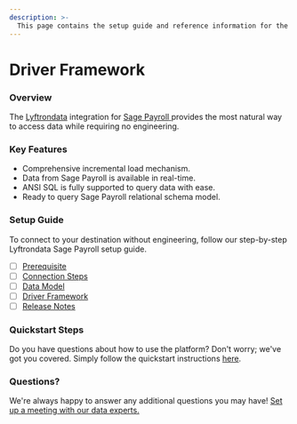 ```yaml
---
description: >-
  This page contains the setup guide and reference information for the Sage Payroll source connector.
---
```


# Driver Framework

### Overview

The [Lyftrondata](https://www.lyftrondata.com/) integration for [Sage Payroll](https://www.lyftrondata.com/integration/sage-payroll/)[ ](https://www.lyftrondata.com/integration/sage-payroll/)provides the most natural way to access data while requiring no engineering.

### Key Features

* Comprehensive incremental load mechanism.
* Data from Sage Payroll is available in real-time.&#x20;
* ANSI SQL is fully supported to query data with ease.
* Ready to query Sage Payroll relational schema model.

### Setup Guide

To connect to your destination without engineering, follow our step-by-step Lyftrondata Sage Payroll setup guide.

* [ ] [Prerequisite](../../human-resource-analytics/sage-payroll/prerequisite.md)
* [ ] [Connection Steps](../../human-resource-analytics/sage-payroll/connection-steps.md)
* [ ] [Data Model](../../human-resource-analytics/sage-payroll/data-model/)
* [ ] [Driver Framework](../../human-resource-analytics/sage-payroll/driver-framework/)
* [ ] [Release Notes](../../human-resource-analytics/sage-payroll/release-notes.md)

### Quickstart Steps

Do you have questions about how to use the platform? Don't worry; we've got you covered. Simply follow the quickstart instructions [here](../../../quickstart-steps.md).

### Questions? <a href="#questions" id="questions"></a>

We're always happy to answer any additional questions you may have! [Set up a meeting with our data experts.](https://www.lyftrondata.com/book-a-meeting/)


